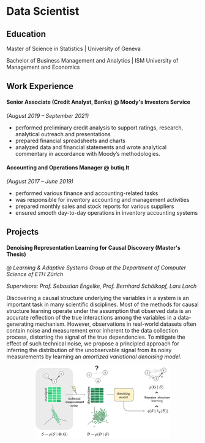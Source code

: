 # Data Scientist

## Education
Master of Science in Statistics | University of Geneva

Bachelor of Business Management and Analytics | ISM University of Management and Economics

## Work Experience
#### Senior Associate (Credit Analyst, Banks) @ Moody's Investors Service 
*(August 2019 – September 2021)*
- performed preliminary credit analysis to support ratings, research, analytical outreach and presentations
- prepared financial spreadsheets and charts
- analyzed data and financial statements and wrote analytical commentary in accordance with Moody’s methodologies.

#### Accounting and Operations Manager @ butiq.lt 
*(August 2017 – June 2019)*
- performed various finance and accounting-related tasks
- was responsible for inventory accounting and management activities
- prepared monthly sales and stock reports for various suppliers
- ensured smooth day-to-day operations in inventory accounting systems
  
## Projects

#### Denoising Representation Learning for Causal Discovery (Master's Thesis)
*@ Learning & Adaptive Systems Group at the Department of Computer Science of ETH Zürich*

*Supervisors: Prof. Sebastian Engelke, Prof. Bernhard Schölkopf, Lars Lorch*

Discovering a causal structure underlying the variables in a system is an important task in many scientific disciplines. Most of the methods for causal structure learning operate under the assumption that observed data is an accurate reflection of the true interactions among the variables in a data-generating mechanism. However, observations in real-world datasets often contain noise and measurement error inherent to the data collection process, distorting the signal of the true dependencies. To mitigate the effect of such technical noise, we propose a principled approach for inferring the distribution of the unobservable signal from its noisy measurements by learning an *amortized variational denoising model*. 

<p align="center">
<img src="images/main_figure.png" width="70%" height="70%" />
</p>
